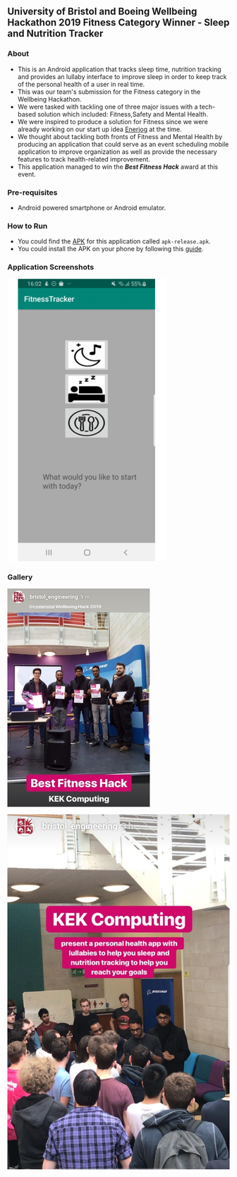 ## University of Bristol and Boeing Wellbeing Hackathon 2019 Fitness Category Winner - Sleep and Nutrition Tracker

### About
* This is an Android application that tracks sleep time, nutrition tracking and provides an lullaby interface to improve sleep in order to keep track of the personal health of a user in real time.
* This was our team's submission for the Fitness category in the Wellbeing Hackathon.
* We were tasked with tackling one of three major issues with a tech-based solution which included: Fitness,Safety and Mental Health.
* We were inspired to produce a solution for Fitness since we were already working on our start up idea [Enerjog](https://enerjog-tracker.herokuapp.com/) at the time.
* We thought about tackling both fronts of Fitness and Mental Health by producing an application that could serve as an event scheduling mobile application to improve organization as well as provide the necessary features to track health-related improvement.
* This application managed to win the ***Best Fitness Hack*** award at this event.

### Pre-requisites
* Android powered smartphone or Android emulator.

### How to Run
* You could find the [APK](app/release) for this application called ```apk-release.apk```.
* You could install the APK on your phone by following this [guide](https://www.lifewire.com/install-apk-on-android-4177185).

### Application Screenshots
![Screenshots](hackathon.gif)

### Gallery
![Award ceremony](gallerynew1.jpg)

![Presentation of application ](gallerynew2.jpg)


